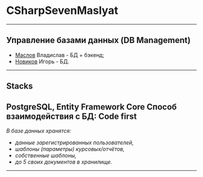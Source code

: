 # CSharpSevenMaslyat
---
## Управление базами данных (DB Management)
- [Маслов](https://github.com/Saifor) Владислав - БД + бэкенд;
- [Новиков](https://github.com/Forguebeelov) Игорь - БД.
---
## Stacks
PostgreSQL, 
Entity Framework Core
Способ взаимодействия с БД: **Code first**  
---
_В базе данных хранятся:_
- _данные зарегистрированных пользователей,_
- _шаблоны (параметры) курсовых/отчётов,_
- _собственные шаблоны,_
- _до 5 своих документов в хранилище._
---
